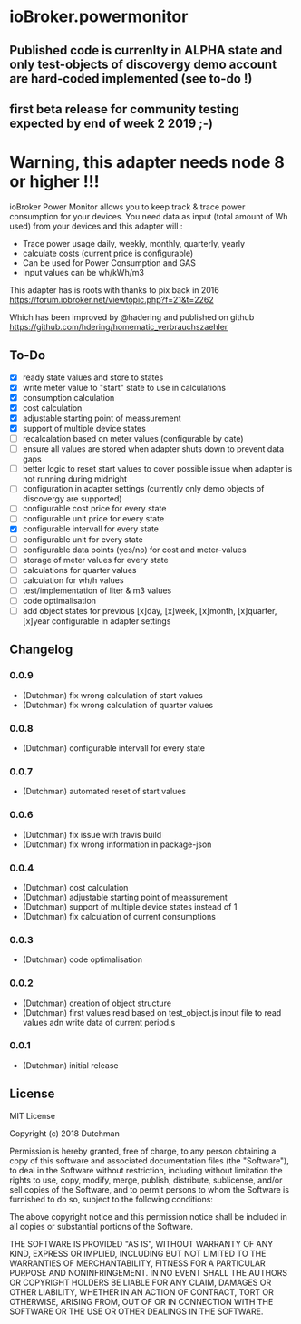 # ioBroker.powermonitor


## Published code is currenlty in ALPHA state and only test-objects of discovergy demo account are hard-coded implemented (see to-do !)
## first beta release for community testing expected by end of week 2 2019 ;-)


# Warning, this adapter needs node 8 or higher !!!

ioBroker Power Monitor allows you to keep track & trace power consumption for your devices.
You need data as input (total amount of Wh used) from your devices and this adapter will :

* Trace power usage daily, weekly, monthly, quarterly, yearly
* calculate costs (current price is configurable)
* Can be used for Power Consumption and GAS
* Input values can be wh/kWh/m3

This adapter has is roots with thanks to pix back in 2016 
https://forum.iobroker.net/viewtopic.php?f=21&t=2262

Which has been improved by @hadering and published on github
https://github.com/hdering/homematic_verbrauchszaehler

## To-Do
* [x] ready state values and store to states
* [x] write meter value to "start" state to use in calculations
* [x] consumption calculation
* [x] cost calculation
* [x] adjustable starting point of meassurement
* [x] support of multiple device states
* [ ] recalcalation based on meter values (configurable by date)
* [ ] ensure all values are stored when adapter shuts down to prevent data gaps
* [ ] better logic to reset start values to cover possible issue when adapter is not running during midnight
* [ ] configuration in adapter settings (currently only demo objects of discovergy are supported)
* [ ] configurable cost price for every state
* [ ] configurable unit price for every state
* [x] configurable intervall for every state
* [ ] configurable unit for every state
* [ ] configurable data points (yes/no) for cost and meter-values
* [ ] storage of meter values for every state
* [ ] calculations for quarter values
* [ ] calculation for wh/h values
* [ ] test/implementation of liter & m3 values
* [ ] code optimalisation
* [ ] add object states for previous [x]day, [x]week, [x]month, [x]quarter, [x]year configurable in adapter settings

## Changelog

### 0.0.9
* (Dutchman) fix wrong calculation of start values
* (Dutchman) fix wrong calculation of quarter values

### 0.0.8
* (Dutchman) configurable intervall for every state

### 0.0.7
* (Dutchman) automated reset of start values

### 0.0.6
* (Dutchman) fix issue with travis build
* (Dutchman) fix wrong information in package-json

### 0.0.4
* (Dutchman) cost calculation
* (Dutchman) adjustable starting point of meassurement
* (Dutchman) support of multiple device states instead of 1
* (Dutchman) fix calculation of current consumptions

### 0.0.3
* (Dutchman) code optimalisation

### 0.0.2
* (Dutchman) creation of object structure
* (Dutchman) first values read based on test_object.js input file to read values adn write data of current period.s

### 0.0.1
* (Dutchman) initial release

## License
MIT License

Copyright (c) 2018 Dutchman

Permission is hereby granted, free of charge, to any person obtaining a copy
of this software and associated documentation files (the "Software"), to deal
in the Software without restriction, including without limitation the rights
to use, copy, modify, merge, publish, distribute, sublicense, and/or sell
copies of the Software, and to permit persons to whom the Software is
furnished to do so, subject to the following conditions:

The above copyright notice and this permission notice shall be included in all
copies or substantial portions of the Software.

THE SOFTWARE IS PROVIDED "AS IS", WITHOUT WARRANTY OF ANY KIND, EXPRESS OR
IMPLIED, INCLUDING BUT NOT LIMITED TO THE WARRANTIES OF MERCHANTABILITY,
FITNESS FOR A PARTICULAR PURPOSE AND NONINFRINGEMENT. IN NO EVENT SHALL THE
AUTHORS OR COPYRIGHT HOLDERS BE LIABLE FOR ANY CLAIM, DAMAGES OR OTHER
LIABILITY, WHETHER IN AN ACTION OF CONTRACT, TORT OR OTHERWISE, ARISING FROM,
OUT OF OR IN CONNECTION WITH THE SOFTWARE OR THE USE OR OTHER DEALINGS IN THE
SOFTWARE.